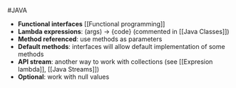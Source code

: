 #JAVA 

- **Functional interfaces** [[Functional programming]]
- **Lambda expressions**:  (args) -> {code} (commented in [[Java Classes]])
- **Method referenced**: use methods as parameters
- **Default methods**: interfaces will allow default implementation of some methods
- **API stream**: another way to work with collections (see [[Expresion lambda]], [[Java Streams]])
- **Optional**: work with null values